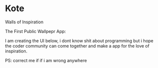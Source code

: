 # Kote
Walls of Inspiration

The First Public Wallpepr App: 

I am creating the UI below, i dont know shit about programming but i hope the coder community can come together and make a app for the love of inspiration.

PS: correct me if if i am wrong anywhere

